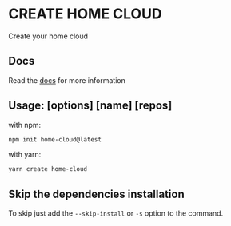 # CREATE HOME CLOUD

Create your home cloud

## Docs

Read the [docs](https://iswilljr.github.io/cloud/docs/getting-started) for more information

## Usage: [options] [name] [repos]

with npm:

```bash
npm init home-cloud@latest
```

with yarn:

```bash
yarn create home-cloud
```

## Skip the dependencies installation

To skip just add the `--skip-install` or `-s` option to the command.
